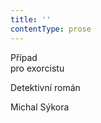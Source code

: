 ```yaml
---
title: ''
contentType: prose
---
```


<section>

Případ  
pro exorcistu

Detektivní román

Michal Sýkora

</section>
